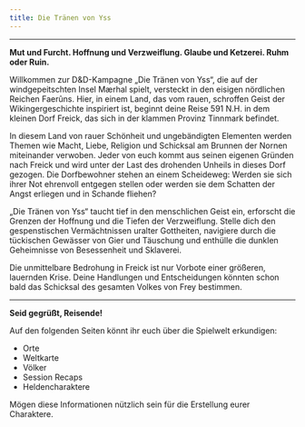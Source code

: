 ```yaml
---
title: Die Tränen von Yss
---
```


------------------------------

**Mut und Furcht. Hoffnung und Verzweiflung. Glaube und Ketzerei. Ruhm oder Ruin.**

Willkommen zur D&D-Kampagne „Die Tränen von Yss“, die auf der windgepeitschten Insel Mærhal spielt, versteckt in den eisigen nördlichen Reichen Faerûns. Hier, in einem Land, das vom rauen, schroffen Geist der Wikingergeschichte inspiriert ist, beginnt deine Reise 591 N.H. in dem kleinen Dorf Freick, das sich in der klammen Provinz Tinnmark befindet.

In diesem Land von rauer Schönheit und ungebändigten Elementen werden Themen wie Macht, Liebe, Religion und Schicksal am Brunnen der Nornen miteinander verwoben. Jeder von euch kommt aus seinen eigenen Gründen nach Freick und wird unter der Last des drohenden Unheils in dieses Dorf gezogen. Die Dorfbewohner stehen an einem Scheideweg: Werden sie sich ihrer Not ehrenvoll entgegen stellen oder werden sie dem Schatten der Angst erliegen und in Schande fliehen?

„Die Tränen von Yss“ taucht tief in den menschlichen Geist ein, erforscht die Grenzen der Hoffnung und die Tiefen der Verzweiflung. Stelle dich den gespenstischen Vermächtnissen uralter Gottheiten, navigiere durch die tückischen Gewässer von Gier und Täuschung und enthülle die dunklen Geheimnisse von Besessenheit und Sklaverei.

Die unmittelbare Bedrohung in Freick ist nur Vorbote einer größeren, lauernden Krise. Deine Handlungen und Entscheidungen könnten schon bald das Schicksal des gesamten Volkes von Frey bestimmen.

-----------------------

**Seid gegrüßt, Reisende!**

Auf den folgenden Seiten könnt ihr euch über die Spielwelt erkundigen:

- Orte
- Weltkarte
- Völker
- Session Recaps
- Heldencharaktere

Mögen diese Informationen nützlich sein für die Erstellung eurer Charaktere.
